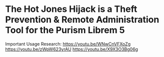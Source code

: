 # The Hot Jones Hijack is a Theft Prevention &amp; Remote Administration Tool for the Purism Librem 5

Important Usage Research:
https://youtu.be/WNwCnVFXoZg
https://youtu.be/zWpW623yrAU
https://youtu.be/X9X3O3Bg06g
